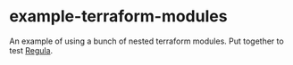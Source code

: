 # example-terraform-modules

An example of using a bunch of nested terraform modules.  Put together to test
[Regula](https://github.com/fugue/regula).
